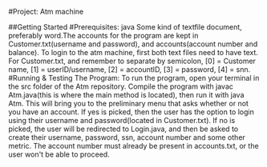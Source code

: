 
#Project:
Atm machine

##Getting Started
#Prerequisites:
java
Some kind of textfile document, preferably
word.The accounts for the program are kept in
Customer.txt(username and password), and
accounts(account number and balance). To login
to the atm machine, first both text files need
to have text.  For Customer.txt, and remember
to separate by semicolon, [0] = Customer name,
[1] = userID/username, [2] = accountID, [3] =
password, [4] = snn.
#Running & Testing The Program:
To run the program, open your terminal in the
src folder of the Atm repository. Compile the
program with javac Atm.java(this is where the
main method is located), then run it with java
Atm. This will bring you to the preliminary
menu that asks whether or not you have an
account. If yes is picked, then the user has
the option to login using their username and
password(located in Customer.txt). If no is
picked, the user will be redirected to
Login.java, and then be asked to create their
username, password, ssn, account number and
some other metric. The account number must
already be present in accounts.txt, or the user
won't be able to proceed.
